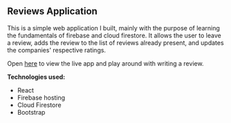 ## Reviews Application

This is a simple web application I built, mainly with the purpose of learning the fundamentals of firebase and cloud firestore. It allows the user to leave a review, adds the review to the list of reviews already present, and updates the companies' respective ratings. 

Open [here](https://reviewsapp-94b53.web.app/) to view the live app and play around with writing a review.

**Technologies used:**
- React
- Firebase hosting
- Cloud Firestore
- Bootstrap



